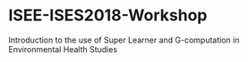 # ISEE-ISES2018-Workshop
Introduction to the use of Super Learner and G-computation in Environmental Health Studies
